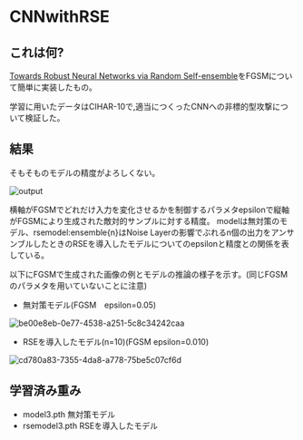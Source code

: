 # CNNwithRSE

## これは何?

[Towards Robust Neural Networks via Random Self-ensemble](https://arxiv.org/abs/1712.00673)をFGSMについて簡単に実装したもの。

学習に用いたデータはCIHAR-10で,適当につくったCNNへの非標的型攻撃について検証した。

## 結果

そもそものモデルの精度がよろしくない。

![output](https://user-images.githubusercontent.com/46624038/206204959-d2cf2e84-9959-4a83-8971-270ca383ac0c.png)

横軸がFGSMでどれだけ入力を変化させるかを制御するパラメタepsilonで縦軸がFGSMにより生成された敵対的サンプルに対する精度。
modelは無対策のモデル、rsemodel:ensemble{n}はNoise Layerの影響でぶれるn個の出力をアンサンブルしたときのRSEを導入したモデルについてのepsilonと精度との関係を表している。

以下にFGSMで生成された画像の例とモデルの推論の様子を示す。(同じFGSMのパラメタを用いていないことに注意)

- 無対策モデル(FGSM　epsilon=0.05)

![be00e8eb-0e77-4538-a251-5c8c34242caa](https://user-images.githubusercontent.com/46624038/206206639-03dbe6a1-0cbf-421d-b4c1-9b176029a752.png)


- RSEを導入したモデル(n=10)(FGSM epsilon=0.010)


![cd780a83-7355-4da8-a778-75be5c07cf6d](https://user-images.githubusercontent.com/46624038/206206442-b5e2714b-1b0c-465a-9c88-c16b8e8fea55.png)



## 学習済み重み

- model3.pth 無対策モデル
- rsemodel3.pth RSEを導入したモデル
